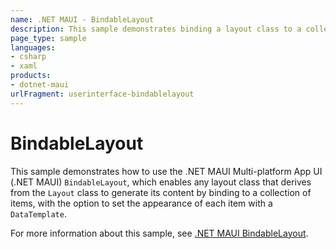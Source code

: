 ```yaml
---
name: .NET MAUI - BindableLayout
description: This sample demonstrates binding a layout class to a collection of items, and setting the appearance of each item with a DataTemplate.
page_type: sample
languages:
- csharp
- xaml
products:
- dotnet-maui
urlFragment: userinterface-bindablelayout
---
```


# BindableLayout

This sample demonstrates how to use the .NET MAUI Multi-platform App UI (.NET MAUI) `BindableLayout`, which enables any layout class that derives from the `Layout` class to generate its content by binding to a collection of items, with the option to set the appearance of each item with a `DataTemplate`.

For more information about this sample, see [.NET MAUI BindableLayout](https://docs.microsoft.com/dotnet/maui/user-interface/layouts/bindablelayout).
